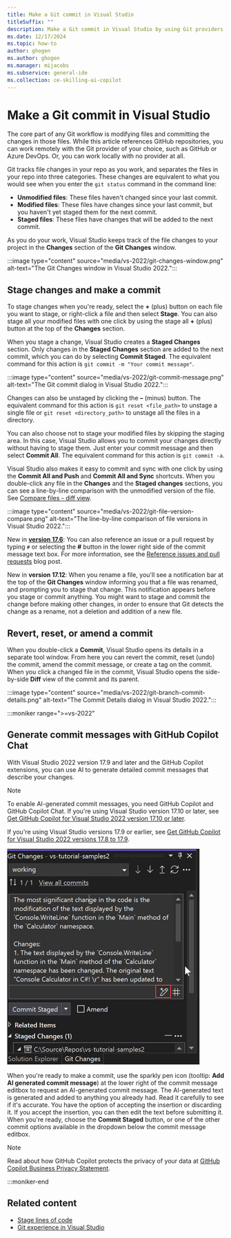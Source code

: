 ```yaml
---
title: Make a Git commit in Visual Studio
titleSuffix: ""
description: Make a Git commit in Visual Studio by using Git providers such as GitHub or Azure DevOps, or locally with no provider at all.
ms.date: 12/17/2024
ms.topic: how-to
author: ghogen
ms.author: ghogen
ms.manager: mijacobs
ms.subservice: general-ide
ms.collection: ce-skilling-ai-copilot
---
```

# Make a Git commit in Visual Studio

The core part of any Git workflow is modifying files and committing the changes in those files.  While this article references GitHub repositories, you can work remotely with the Git provider of your choice, such as GitHub or Azure DevOps. Or, you can work locally with no provider at all.

Git tracks file changes in your repo as you work, and separates the files in your repo into three categories. These changes are equivalent to what you would see when you enter the `git status` command in the command line:

- **Unmodified files**: These files haven't changed since your last commit.
- **Modified files**: These files have changes since your last commit, but you haven't yet staged them for the next commit.
- **Staged files**: These files have changes that will be added to the next commit.

As you do your work, Visual Studio keeps track of the file changes to your project in the **Changes** section of the **Git Changes** window.

:::image type="content" source="media/vs-2022/git-changes-window.png" alt-text="The Git Changes window in Visual Studio 2022.":::

## Stage changes and make a commit

To stage changes when you're ready, select the **+** (plus) button on each file you want to stage, or right-click a file and then select **Stage**. You can also stage all your modified files with one click by using the stage all **+** (plus) button at the top of the **Changes** section.

When you stage a change, Visual Studio creates a **Staged Changes** section. Only changes in the **Staged Changes** section are added to the next commit, which you can do by selecting **Commit Staged**. The equivalent command for this action is `git commit -m "Your commit message"`.

:::image type="content" source="media/vs-2022/git-commit-message.png" alt-text="The Git commit dialog in Visual Studio 2022.":::

Changes can also be unstaged by clicking the **–** (minus) button. The equivalent command for this action is `git reset <file_path>` to unstage a single file or `git reset <directory_path>` to unstage all the files in a directory.

You can also choose not to stage your modified files by skipping the staging area. In this case, Visual Studio allows you to commit your changes directly without having to stage them. Just enter your commit message and then select **Commit All**. The equivalent command for this action is `git commit -a`.

Visual Studio also makes it easy to commit and sync with one click by using the **Commit All and Push** and **Commit All and Sync** shortcuts. When you double-click any file in the **Changes** and the **Staged changes** sections, you can see a line-by-line comparison with the unmodified version of the file. See [Compare files - diff view](../ide/compare-with.md).

:::image type="content" source="media/vs-2022/git-file-version-compare.png" alt-text="The line-by-line comparison of file versions in Visual Studio 2022.":::

New in [**version 17.6**](/visualstudio/releases/2022/release-notes-v17.6): You can also reference an issue or a pull request by typing `#` or selecting the **#** button in the lower right side of the commit message text box. For more information, see the [Reference issues and pull requests](https://devblogs.microsoft.com/visualstudio/reference-github-issues-and-pull-requests-in-visual-studio/) blog post.

New in **version 17.12**: When you rename a file, you'll see a notification bar at the top of the **Git Changes** window informing you that a file was renamed, and prompting you to stage that change. This notification appears before you stage or commit anything. You might want to stage and commit the change before making other changes, in order to ensure that Git detects the change as a rename, not a deletion and addition of a new file.

## Revert, reset, or amend a commit

When you double-click a **Commit**, Visual Studio opens its details in a separate tool window. From here you can revert the commit, reset (undo) the commit, amend the commit message, or create a tag on the commit. When you click a changed file in the commit, Visual Studio opens the side-by-side **Diff** view of the commit and its parent.

:::image type="content" source="media/vs-2022/git-branch-commit-details.png" alt-text="The Commit Details dialog in Visual Studio 2022.":::

:::moniker range=">=vs-2022"
## Generate commit messages with GitHub Copilot Chat

With Visual Studio 2022 version 17.9 and later and the GitHub Copilot extensions, you can use AI to generate detailed commit messages that describe your changes.

> [!NOTE]
>To enable AI-generated commit messages, you need GitHub Copilot and GitHub Copilot Chat. If you're using Visual Studio version 17.10 or later, see [Get GitHub Copilot for Visual Studio 2022 version 17.10 or later](../ide/visual-studio-github-copilot-install-and-states.md#get-github-copilot-for-visual-studio-2022-version-1710-or-later).
>
>If you're using Visual Studio versions 17.9 or earlier, see [Get GitHub Copilot for Visual Studio 2022 versions 17.8 to 17.9](../ide/visual-studio-github-copilot-install-and-states.md#get-github-copilot-for-visual-studio-2022-versions-178-to-179).

![Screenshot showing AI-generated commit message.](./media/vs-2022/git-commit-message-ai.png)

When you're ready to make a commit, use the sparkly pen icon (tooltip: **Add AI generated commit message**) at the lower right of the commit message editbox to request an AI-generated commit message. The AI-generated text is generated and added to anything you already had. Read it carefully to see if it's accurate. You have the option of accepting the insertion or discarding it. If you accept the insertion, you can then edit the text before submitting it. When you're ready, choose the **Commit Staged** button, or one of the other commit options available in the dropdown below the commit message editbox.

> [!NOTE]
> Read about how GitHub Copilot protects the privacy of your data at [GitHub Copilot Business Privacy Statement](https://docs.github.com/site-policy/privacy-policies/github-copilot-business-privacy-statement).

:::moniker-end

## Related content

- [Stage lines of code](git-line-staging.md)
- [Git experience in Visual Studio](git-with-visual-studio.md)
